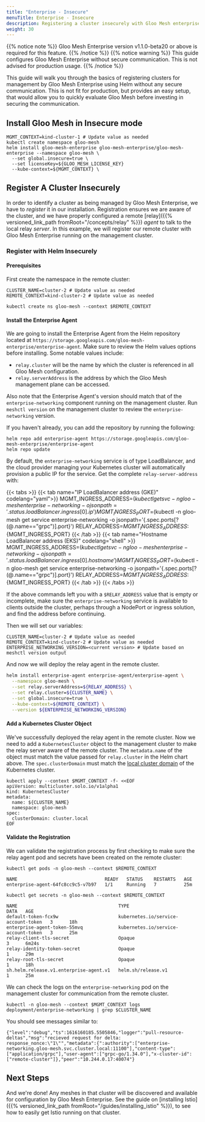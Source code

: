 ```yaml
---
title: "Enterprise - Insecure"
menuTitle: Enterprise - Insecure
description: Registering a cluster insecurely with Gloo Mesh enterprise edition
weight: 30
---
```


{{% notice note %}} Gloo Mesh Enterprise version v1.1.0-beta20 or above is required for this feature. {{% /notice %}}
{{% notice warning %}} This guide configures Gloo Mesh Enterprise without secure communication. This is not advised for production usage. {{% /notice %}}

This guide will walk you through the basics of registering clusters for management by Gloo Mesh Enterprise using Helm without any secure communication. This is not fit for production, but provides an easy setup, that would allow you to quickly evaluate Gloo Mesh before investing in securing the communication.

## Install Gloo Mesh in Insecure mode

```shell
MGMT_CONTEXT=kind-cluster-1 # Update value as needed
kubectl create namespace gloo-mesh
helm install gloo-mesh-enterprise gloo-mesh-enterprise/gloo-mesh-enterprise --namespace gloo-mesh \
  --set global.insecure=true \
  --set licenseKey=${GLOO_MESH_LICENSE_KEY}
  --kube-context=${MGMT_CONTEXT} \
```

## Register A Cluster Insecurely

In order to identify a cluster as being managed by Gloo Mesh Enterprise, we have to *register* it in our installation. Registration ensures we are aware of the cluster, and we have properly configured a remote [relay]({{% versioned_link_path fromRoot="/concepts/relay" %}}) *agent* to talk to the local relay *server*. In this example, we will register our remote cluster with Gloo Mesh Enterprise running on the management cluster.

### Register with Helm Insecurely

#### Prerequisites

First create the namespace in the remote cluster:

```shell
CLUSTER_NAME=cluster-2 # Update value as needed
REMOTE_CONTEXT=kind-cluster-2 # Update value as needed

kubectl create ns gloo-mesh --context $REMOTE_CONTEXT
```

#### Install the Enterprise Agent

We are going to install the Enterprise Agent from the Helm repository located at `https://storage.googleapis.com/gloo-mesh-enterprise/enterprise-agent`.
Make sure to review the Helm values options before installing. Some notable values include:

* `relay.cluster` will be the name by which the cluster is referenced in all Gloo Mesh configuration.
* `relay.serverAddress` is the address by which the Gloo Mesh management plane can be accessed.

Also note that the Enterprise Agent's version should match that of the `enterprise-networking` component running on the
management cluster. Run `meshctl version` on the management cluster to review the `enterprise-networking` version.

If you haven't already, you can add the repository by running the following:

```shell
helm repo add enterprise-agent https://storage.googleapis.com/gloo-mesh-enterprise/enterprise-agent
helm repo update
```

By default, the `enterprise-networking` service is of type LoadBalancer, and the cloud provider managing your Kubernetes cluster will automatically provision a public IP for the service. Get the complete `relay-server-address` with:

{{< tabs >}}
{{< tab name="IP LoadBalancer address (GKE)" codelang="yaml">}}
MGMT_INGRESS_ADDRESS=$(kubectl get svc -n gloo-mesh enterprise-networking -o jsonpath='{.status.loadBalancer.ingress[0].ip}')
MGMT_INGRESS_PORT=$(kubectl -n gloo-mesh get service enterprise-networking -o jsonpath='{.spec.ports[?(@.name=="grpc")].port}')
RELAY_ADDRESS=${MGMT_INGRESS_ADDRESS}:${MGMT_INGRESS_PORT}
{{< /tab >}}
{{< tab name="Hostname LoadBalancer address (EKS)" codelang="shell" >}}
MGMT_INGRESS_ADDRESS=$(kubectl get svc -n gloo-mesh enterprise-networking -o jsonpath='{.status.loadBalancer.ingress[0].hostname}')
MGMT_INGRESS_PORT=$(kubectl -n gloo-mesh get service enterprise-networking -o jsonpath='{.spec.ports[?(@.name=="grpc")].port}')
RELAY_ADDRESS=${MGMT_INGRESS_ADDRESS}:${MGMT_INGRESS_PORT}
{{< /tab >}}
{{< /tabs >}}

If the above commands left you with a `$RELAY_ADDRESS` value that is empty or incomplete, make sure the `enterprise-networking`
service is available to clients outside the cluster, perhaps through a NodePort or ingress solution, and find the address
before continuing. 


Then we will set our variables:

```shell
CLUSTER_NAME=cluster-2 # Update value as needed
REMOTE_CONTEXT=kind-cluster-2 # Update value as needed
ENTERPRISE_NETWORKING_VERSION=<current version> # Update based on meshctl version output
```

And now we will deploy the relay agent in the remote cluster.


```bash
helm install enterprise-agent enterprise-agent/enterprise-agent \
  --namespace gloo-mesh \
  --set relay.serverAddress=${RELAY_ADDRESS} \
  --set relay.cluster=${CLUSTER_NAME} \
  --set global.insecure=true \
  --kube-context=${REMOTE_CONTEXT} \
  --version ${ENTERPRISE_NETWORKING_VERSION}
```

#### Add a Kubernetes Cluster Object

We've successfully deployed the relay agent in the remote cluster. Now we need to add a `KubernetesCluster` object to the management cluster to make the relay server aware of the remote cluster. The `metadata.name` of the object must match the value passed for `relay.cluster` in the Helm chart above. The `spec.clusterDomain` must match the [local cluster domain](https://kubernetes.io/docs/tasks/administer-cluster/dns-custom-nameservers/) of the Kubernetes cluster.


```shell
kubectl apply --context $MGMT_CONTEXT -f- <<EOF
apiVersion: multicluster.solo.io/v1alpha1
kind: KubernetesCluster
metadata:
  name: ${CLUSTER_NAME}
  namespace: gloo-mesh
spec:
  clusterDomain: cluster.local
EOF
```

#### Validate the Registration

We can validate the registration process by first checking to make sure the relay agent pod and secrets have been created on the remote cluster:

```shell
kubectl get pods -n gloo-mesh --context $REMOTE_CONTEXT
```

```shell
NAME                                READY   STATUS    RESTARTS   AGE
enterprise-agent-64fc8cc9c5-v7b97   1/1     Running   7          25m

kubectl get secrets -n gloo-mesh --context $REMOTE_CONTEXT

NAME                                     TYPE                                  DATA   AGE
default-token-fcx9w                      kubernetes.io/service-account-token   3      18h
enterprise-agent-token-55mvq             kubernetes.io/service-account-token   3      25m
relay-client-tls-secret                  Opaque                                3      6m24s
relay-identity-token-secret              Opaque                                1      29m
relay-root-tls-secret                    Opaque                                1      18h
sh.helm.release.v1.enterprise-agent.v1   helm.sh/release.v1                    1      25m
```

We can check the logs on the `enterprise-networking` pod on the management cluster for communication from the remote cluster.

```shell
kubectl -n gloo-mesh --context $MGMT_CONTEXT logs deployment/enterprise-networking | grep $CLUSTER_NAME
```

You should see messages similar to:

```shell
{"level":"debug","ts":1616160185.5505846,"logger":"pull-resource-deltas","msg":"recieved request for delta: response_nonce:\"1\"","metadata":{":authority":["enterprise-networking.gloo-mesh.svc.cluster.local:11100"],"content-type":["application/grpc"],"user-agent":["grpc-go/1.34.0"],"x-cluster-id":["remote-cluster"]},"peer":"10.244.0.17:40074"}
```

## Next Steps

And we're done! Any meshes in that cluster will be discovered and available for configuration by Gloo Mesh Enterprise. See the guide on [installing Istio]({{% versioned_link_path fromRoot="/guides/installing_istio" %}}), to see how to easily get Istio running on that cluster.
